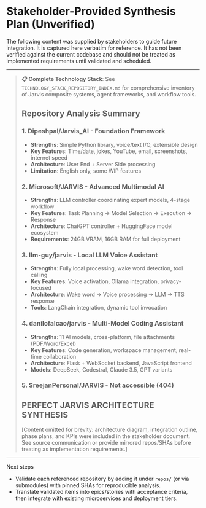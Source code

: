 # Stakeholder-Provided Synthesis Plan (Unverified)

The following content was supplied by stakeholders to guide future integration. It is captured here verbatim for reference. It has not been verified against the current codebase and should not be treated as implemented requirements until validated and scheduled.

---

> **📋 Complete Technology Stack**: See `TECHNOLOGY_STACK_REPOSITORY_INDEX.md` for comprehensive inventory of Jarvis composite systems, agent frameworks, and workflow tools.
>
> ## Repository Analysis Summary
>
> ### 1. Dipeshpal/Jarvis_AI - Foundation Framework
> - **Strengths**: Simple Python library, voice/text I/O, extensible design
> - **Key Features**: Time/date, jokes, YouTube, email, screenshots, internet speed
> - **Architecture**: User End + Server Side processing
> - **Limitation**: English only, some WIP features
>
> ### 2. Microsoft/JARVIS - Advanced Multimodal AI  
> - **Strengths**: LLM controller coordinating expert models, 4-stage workflow
> - **Key Features**: Task Planning → Model Selection → Execution → Response  
> - **Architecture**: ChatGPT controller + HuggingFace model ecosystem
> - **Requirements**: 24GB VRAM, 16GB RAM for full deployment
>
> ### 3. llm-guy/jarvis - Local LLM Voice Assistant
> - **Strengths**: Fully local processing, wake word detection, tool calling
> - **Key Features**: Voice activation, Ollama integration, privacy-focused
> - **Architecture**: Wake word → Voice processing → LLM → TTS response
> - **Tools**: LangChain integration, dynamic tool invocation
>
> ### 4. danilofalcao/jarvis - Multi-Model Coding Assistant  
> - **Strengths**: 11 AI models, cross-platform, file attachments (PDF/Word/Excel)
> - **Key Features**: Code generation, workspace management, real-time collaboration
> - **Architecture**: Flask + WebSocket backend, JavaScript frontend
> - **Models**: DeepSeek, Codestral, Claude 3.5, GPT variants
>
> ### 5. SreejanPersonal/JARVIS - Not accessible (404)
>
> ## PERFECT JARVIS ARCHITECTURE SYNTHESIS
>
> [Content omitted for brevity: architecture diagram, integration outline, phase plans, and KPIs were included in the stakeholder document. See source communication or provide mirrored repos/SHAs before treating as implementation requirements.]

---

Next steps
- Validate each referenced repository by adding it under `repos/` (or via submodules) with pinned SHAs for reproducible analysis.
- Translate validated items into epics/stories with acceptance criteria, then integrate with existing microservices and deployment tiers.
